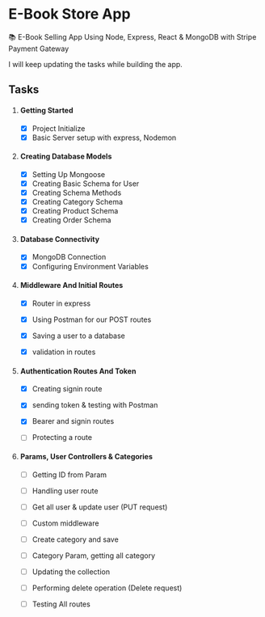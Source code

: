 # E-Book Store App
📚 E-Book Selling App Using Node, Express, React &amp; MongoDB with Stripe Payment Gateway 



I will keep updating the tasks while building the app.



## Tasks

1. #### Getting Started

     - [x] Project Initialize 
     - [x] Basic Server setup with express, Nodemon

2. ####  Creating Database Models

   - [x] Setting Up Mongoose
   - [x] Creating Basic Schema for User
   - [x] Creating Schema Methods
   - [x] Creating Category Schema
   - [x] Creating Product Schema
   - [x] Creating Order Schema
   
3. #### Database Connectivity 

     - [x] MongoDB Connection
     - [x] Configuring Environment Variables   

4. #### Middleware And Initial Routes

     - [x] Router in express
     - [x] Using Postman for our POST routes
     - [x] Saving a user to a database
     - [x] validation in routes

     

5. #### Authentication Routes And Token

     - [x] Creating signin route
     
     - [x] sending token & testing with Postman
     
     - [x] Bearer and signin routes
     
     - [ ] Protecting a route
     
6. #### Params, User Controllers & Categories

     - [ ] Getting ID from Param
     - [ ] Handling user route
     - [ ] Get all user & update user (PUT request)
     - [ ] Custom middleware
     - [ ] Create category and save
     - [ ] Category Param, getting all category
     - [ ] Updating the collection
     - [ ] Performing delete operation (Delete request)
     - [ ] Testing All routes

     


​     
​       
​     
​       
​     
​       
​     
​       
